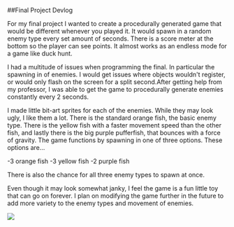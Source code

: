 ##Final Project Devlog



For my final project I wanted to create a procedurally generated game that would be different whenever you played it. It would spawn in a random enemy type every set amount of seconds. There is a score meter at the bottom so the player can see points. It almost works as an endless mode for a game like duck hunt. 

I had a multitude of issues when programming the final. In particular the spawning in of enemies. I would get issues where objects wouldn't register, or would only flash on the screen for a split second.After getting help from my professor, I was able to get the game to procedurally generate enemies constantly every 2 seconds. 

I made little bit-art sprites for each of the enemies. While they may look ugly, I like them a lot. There is the standard orange fish, the basic enemy type. There is the yellow fish with a faster movement speed than the other fish, and lastly there is the big purple pufferfish, that bounces with a force of gravity. The game functions by spawning in one of three options. These options are...

-3 orange fish
-3 yellow fish
-2 purple fish

There is also the chance for all three enemy types to spawn at once.


Even though it may look somewhat janky, I feel the game is a fun little toy that can go on forever. I plan on modifying the game further in the future to add more variety to the enemy types and movement of enemies. 

![]({{site.baseurl}}//Final%20Project.PNG)

